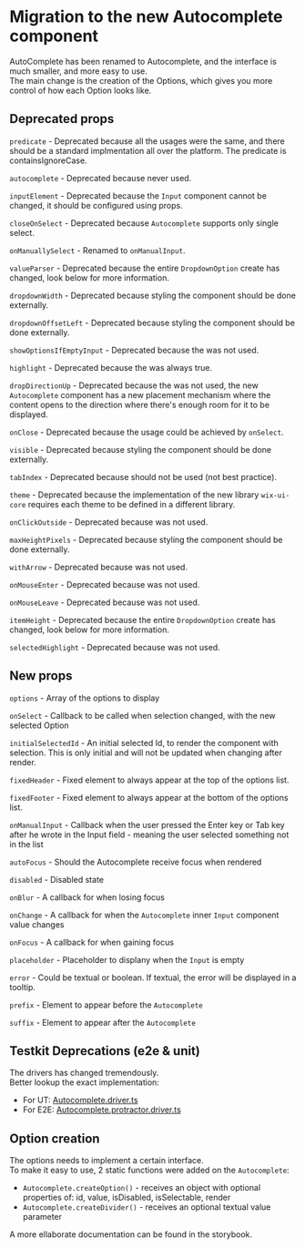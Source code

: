 # Migration to the new Autocomplete component

AutoComplete has been renamed to Autocomplete, and the interface is much smaller, and more easy to use.\
The main change is the creation of the Options, which gives you more control of how each Option looks like.

## Deprecated props

`predicate` - Deprecated because all the usages were the same, and there should be a standard implmentation all over the platform. The predicate is containsIgnoreCase.

`autocomplete` - Deprecated because never used.

`inputElement` - Deprecated because the `Input` component cannot be changed, it should be configured using props.

`closeOnSelect` - Deprecated because `Autocomplete` supports only single select.

`onManuallySelect` - Renamed to `onManualInput`.

`valueParser` - Deprecated because the entire `DropdownOption` create has changed, look below for more information.

`dropdownWidth` - Deprecated because styling the component should be done externally.

`dropdownOffsetLeft` - Deprecated because styling the component should be done externally.

`showOptionsIfEmptyInput` - Deprecated because the was not used.

`highlight` - Deprecated because the was always true.

`dropDirectionUp` - Deprecated because the was not used, the new `Autocomplete` component has a new placement mechanism where the content opens to the direction where there's enough room for it to be displayed.

`onClose` - Deprecated because the usage could be achieved by `onSelect`.

`visible` - Deprecated because styling the component should be done externally.

`tabIndex` - Deprecated because should not be used (not best practice).

`theme` - Deprecated because the implementation of the new library `wix-ui-core` requires each theme to be defined in a different library.

`onClickOutside` - Deprecated because was not used.

`maxHeightPixels` - Deprecated because styling the component should be done externally.

`withArrow` - Deprecated because was not used.

`onMouseEnter` - Deprecated because was not used.

`onMouseLeave` - Deprecated because was not used.

`itemHeight` - Deprecated because the entire `DropdownOption` create has changed, look below for more information.

`selectedHighlight` - Deprecated because was not used.

## New props

`options` - Array of the options to display

`onSelect` - Callback to be called when selection changed, with the new selected Option

`initialSelectedId` - An initial selected Id, to render the component with selection. This is only initial and will not be updated when changing after render.

`fixedHeader` - Fixed element to always appear at the top of the options list.

`fixedFooter` - Fixed element to always appear at the bottom of the options list.

`onManualInput` - Callback when the user pressed the Enter key or Tab key after he wrote in the Input field - meaning the user selected something not in the list

`autoFocus` - Should the Autocomplete receive focus when rendered

`disabled` - Disabled state

`onBlur` - A callback for when losing focus

`onChange` - A callback for when the `Autocomplete` inner `Input` component value changes

`onFocus` - A callback for when gaining focus

`placeholder` - Placeholder to displany when the `Input` is empty

`error` - Could be textual or boolean. If textual, the error will be displayed in a tooltip.

`prefix` - Element to appear before the `Autocomplete`

`suffix`  - Element to appear after the `Autocomplete`

## Testkit Deprecations (e2e & unit)

The drivers has changed tremendously.\
Better lookup the exact implementation:

* For UT: [Autocomplete.driver.ts](https://github.com/wix/wix-ui/blob/master/packages/wix-ui-core/src/components/Autocomplete/Autocomplete.driver.ts)
* For E2E: [Autocomplete.protractor.driver.ts](https://github.com/wix/wix-ui/blob/master/packages/wix-ui-core/src/components/Autocomplete/Autocomplete.protractor.driver.ts)

## Option creation

The options needs to implement a certain interface.\
To make it easy to use, 2 static functions were added on the `Autocomplete`:

* `Autocomplete.createOption()` - receives an object with optional properties of: id, value, isDisabled, isSelectable, render
* `Autocomplete.createDivider()` - receives an optional textual value parameter

A more ellaborate documentation can be found in the storybook.

